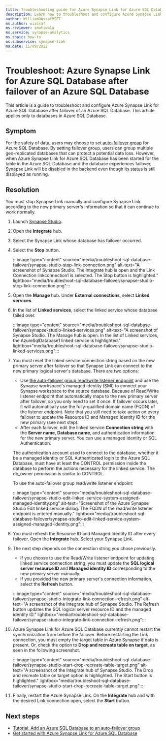 ```yaml
---
title: Troubleshooting guide for Azure Synapse Link for Azure SQL Database after failover of an Azure SQL Database.
description: Learn how to troubleshoot and configure Azure Synapse Link for Azure SQL Database after failover of an Azure SQL Database.
author: WilliamDAssafMSFT
ms.author: wiassaf
ms.reviewer: imotiwala 
ms.service: synapse-analytics
ms.topic: how-to
ms.subservice: synapse-link
ms.date: 11/09/2022
---
```


# Troubleshoot: Azure Synapse Link for Azure SQL Database after failover of an Azure SQL Database

This article is a guide to troubleshoot and configure Azure Synapse Link for Azure SQL Database after failover of an Azure SQL Database. This article applies only to databases in Azure SQL Database. 

## Symptom

For the safety of data, users may choose to set [auto-failover group](/sql/azure-sql/database/failover-group-add-single-database-tutorial) for Azure SQL Database. By setting failover group, users can group multiple geo-replicated databases that can protect a potential data loss. However, when Azure Synapse Link for Azure SQL Database has been started for the table in the Azure SQL Database and the database experiences failover, Synapse Link will be disabled in the backend even though its status is still displayed as running. 

## Resolution

You must stop Synapse Link manually and configure Synapse Link according to the new primary server's information so that it can continue to work normally.  

1. Launch [Synapse Studio](https://web.azuresynapse.net).
1. Open the **Integrate** hub.
1. Select the Synapse Link whose database has failover occurred.
1. Select the **Stop** button.

    :::image type="content" source="media/troubleshoot-sql-database-failover/synapse-studio-stop-link-connection.png" alt-text="A screenshot of Synapse Studio. The Integrate hub is open and the Link Connection linkconnection1 is selected. The Stop button is highlighted." lightbox="media/troubleshoot-sql-database-failover/synapse-studio-stop-link-connection.png":::

1. Open the **Manage** hub. Under **External connections**, select **Linked services**.
1. In the list of **Linked services**, select the linked service whose database failed over.

    :::image type="content" source="media/troubleshoot-sql-database-failover/synapse-studio-linked-services.png" alt-text="A screenshot of Synapse Studio. The Manage hub is open. In the list of Linked services, the AzureSqlDatabase1 linked service is highlighted." lightbox="media/troubleshoot-sql-database-failover/synapse-studio-linked-services.png":::

1. You must reset the linked service connection string based on the new primary server after failover so that Synapse Link can connect to the new primary logical server's database. There are two options:
    * Use [the auto-failover group read/write listener endpoint](/sql/azure-sql/managed-instance/auto-failover-group-configure-sql-mi#locate-listener-endpoint) and use the Synapse workspace's managed identity (SMI) to connect your Synapse workspace to the source database. Because of Read/Write listener endpoint that automatically maps to the new primary server after failover, so you only need to set it once. If failover occurs later, it will automatically use the fully-qualified domain name (FQDN) of the listener endpoint. Note that you still need to take action on every failover to update the Resource ID and Managed Identity ID for the new primary (see next step).
    * After each failover, edit the linked service **Connection string** with the **Server name**, **Database name**, and authentication information for the new primary server. You can use a managed identity or SQL Authentication. 

    The authentication account used to connect to the database, whether it be a managed identity or SQL Authenticated login to the Azure SQL Database, must have at least the CONTROL permission inside the database to perform the actions necessary for the linked service. The db_owner permission is similar to CONTROL.

    To use the auto-failover group read/write listener endpoint:

    :::image type="content" source="media/troubleshoot-sql-database-failover/synapse-studio-edit-linked-service-system-assigned-managed-identity.png" alt-text="Screenshot of the Azure Synapse Studio Edit linked service dialog. The FQDN of the read/write listener endpoint is entered manually." lightbox="media/troubleshoot-sql-database-failover/synapse-studio-edit-linked-service-system-assigned-managed-identity.png":::

1. You must refresh the Resource ID and Managed Identity ID after every failover. Open the **Integrate** hub. Select your Synapse Link.
1. The next step depends on the connection string you chose previously.
    - If you choose to use the Read/Write listener endpoint for updating linked service connection string, you must update the **SQL logical server resource ID** and **Managed identity ID** corresponding to the new primary server manually. 
    - If you provided the new primary server's connection information, select the **Refresh** button.
    
    :::image type="content" source="media/troubleshoot-sql-database-failover/synapse-studio-integrate-link-connection-refresh.png" alt-text="A screenshot of the Integrate hub of Synapse Studio. The Refresh button updates the SQL logical server resource ID and the managed identity ID." lightbox="media/troubleshoot-sql-database-failover/synapse-studio-integrate-link-connection-refresh.png":::

1. Azure Synapse Link for Azure SQL Database currently cannot restart the synchronization from before the failover. Before restarting the Link connection, you must empty the target table in Azure Synapse if data is present. Or, check the option to **Drop and recreate table on target**, as seen in the following screenshot.

    :::image type="content" source="media/troubleshoot-sql-database-failover/synapse-studio-start-drop-recreate-table-target.png" alt-text="A screenshot of the Integrate hub of Synapse Studio. The Drop and recreate table on target option is highlighted. The Start button is highlighted." lightbox="media/troubleshoot-sql-database-failover/synapse-studio-start-drop-recreate-table-target.png":::

1. Finally, restart the Azure Synapse Link. On the **Integrate** hub and with the desired Link connection open, select the **Start** button.


 
## Next steps

 - [Tutorial: Add an Azure SQL Database to an auto-failover group](/sql/azure-sql/database/failover-group-add-single-database-tutorial)
 - [Get started with Azure Synapse Link for Azure SQL Database](../connect-synapse-link-sql-database.md)

